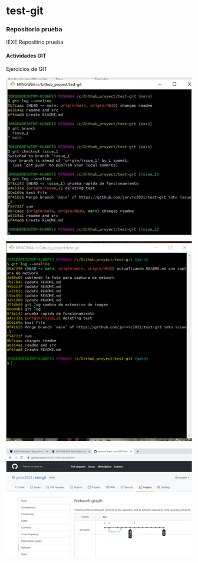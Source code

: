# test-git
### Repositorio prueba

IEXE Repositirio prueba

#### Actividades GIT

Ejercicios de GIT

![Image text](https://github.com/jorvic2021/test-git/blob/main/capturaok_log_git.png?raw=true)

![Image text](https://github.com/jorvic2021/test-git/blob/main/captura2ok_log_git.png?raw=true)

![Image text](https://github.com/jorvic2021/test-git/blob/main/capturaok_network.png?raw=true)
